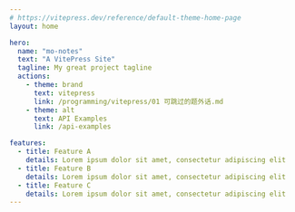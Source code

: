 ```yaml
---
# https://vitepress.dev/reference/default-theme-home-page
layout: home

hero:
  name: "mo-notes"
  text: "A VitePress Site"
  tagline: My great project tagline
  actions:
    - theme: brand
      text: vitepress
      link: /programming/vitepress/01 可跳过的题外话.md
    - theme: alt
      text: API Examples
      link: /api-examples

features:
  - title: Feature A
    details: Lorem ipsum dolor sit amet, consectetur adipiscing elit
  - title: Feature B
    details: Lorem ipsum dolor sit amet, consectetur adipiscing elit
  - title: Feature C
    details: Lorem ipsum dolor sit amet, consectetur adipiscing elit
---
```


